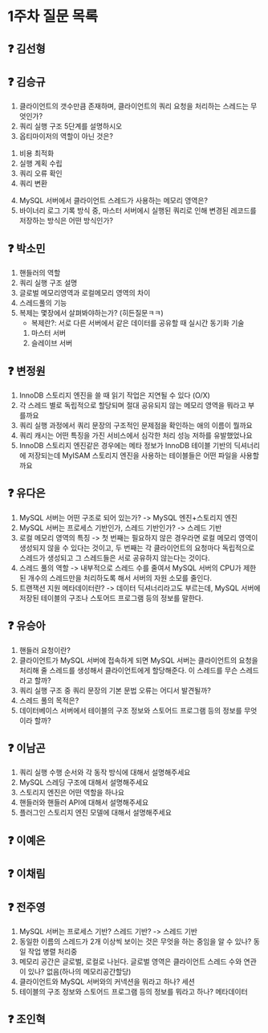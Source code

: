 # 1주차 질문 목록

## ❓ 김선형

## ❓ 김승규
1) 클라이언트의 갯수만큼 존재하며, 클라이언트의 쿼리 요청을 처리하는 스레드는 무엇인가?
2) 쿼리 실행 구조 5단계를 설명하시오
3) 옵티마이저의 역할이 아닌 것은?
  1. 비용 최적화
  2. 실행 계획 수립
  3. 쿼리 오류 확인
  4. 쿼리 변환
4) MySQL 서버에서 클라이언트 스레드가 사용하는 메모리 영역은?
5) 바이너리 로그 기록 방식 중, 마스터 서버에시 실행된 쿼리로 인해 변경된 레코드를 저장하는 방식은 어떤 방식인가?
## ❓ 박소민
1. 핸들러의 역할 
2. 쿼리 실행 구조 설명
3. 글로벌 메모리영역과 로컬메모리 영역의 차이
4. 스레드풀의 기능
5. 복제는 몇장에서 살펴봐야하는가? (히든질문ㅋㅋ)
    - 복제란?: 서로 다른 서버에서 같은 데이터를 공유할 때 실시간 동기화 기술
    1. 마스터 서버
    2. 슬레이브 서버


## ❓ 변정원
1. InnoDB 스토리지 엔진을 쓸 때 읽기 작업은 지연될 수 있다 (O/X)
2. 각 스레드 별로 독립적으로 할당되며 절대 공유되지 않는 메모리 영역을 뭐라고 부를까요
3. 쿼리 실행 과정에서 쿼리 문장의 구조적인 문제점을 확인하는 애의 이름이 뭘까요
4. 쿼리 캐시는 어떤 특징을 가진 서비스에서 심각한 처리 성능 저하를 유발했었나요
5. InnoDB 스토리지 엔진같은 경우에는 메타 정보가 InnoDB 테이블 기반의 딕셔너리에 저장되는데 MyISAM 스토리지 엔진을 사용하는 테이블들은 어떤 파일을 사용할까요
## ❓ 유다은
1. MySQL 서버는 어떤 구조로 되어 있는가?
-> MySQL 엔진+스토리지 엔진
2. MySQL 서버는 프로세스 기반인가, 스레드 기반인가?
-> 스레드 기반
3. 로컬 메모리 영역의 특징
-> 첫 번째는 필요하지 않은 경우라면 로컬 메모리 영역이 생성되지 않을 수 있다는 것이고, 두 번째는 각 클라이언트의 요청마다 독립적으로 스레드가 생성되고 그 스레드들은 서로 공유하지 않는다는 것이다.
4. 스레드 풀의 역할
-> 내부적으로 스레드 수를 줄여서 MySQL 서버의 CPU가 제한된 개수의 스레드만을 처리하도록 해서 서버의 자원 소모를 줄인다.
5. 트랜잭션 지원 메타데이터란?
-> 데이터 딕셔너리라고도 부르는데, MySQL 서버에 저장된 테이블의 구조나 스토어드 프로그램 등의 정보를 말한다.
## ❓ 유승아

1. 핸들러 요청이란?
2. 클라이언트가 MySQL 서버에 접속하게 되면 MySQL 서버는 클라이언트의 요청을 처리해 줄 스레드를 생성해서 클라이언트에게 할당해준다. 이 스레드를 무슨 스레드라고 할까?
3. 쿼리 실행 구조 중 쿼리 문장의 기본 문법 오류는 어디서 발견될까?
4. 스레드 풀의 목적은?
5. 데이터베이스 서버에서 테이블의 구조 정보와 스토어드 프로그램 등의 정보를 무엇이라 할까?

## ❓ 이남곤

1. 쿼리 실행 수행 순서와 각 동작 방식에 대해서 설명해주세요
2. MySQL 스레딩 구조에 대해서 설명해주세요
3. 스토리지 엔진은 어떤 역할을 하나요
4. 핸들러와 핸들러 API에 대해서 설명해주세요
5. 플러그인 스토리지 엔진 모델에 대해서 설명해주세요

## ❓ 이예은

## ❓ 이채림

## ❓ 전주영

1. MySQL 서버는 프로세스 기반? 스레드 기반? -> 스레드 기반
2. 동일한 이름의 스레드가 2개 이상씩 보이는 것은 무엇을 하는 중임을 알 수 있나? 동일 작업 병렬 처리중
3. 메모리 공간은 글로벌, 로컬로 나뉜다. 글로벌 영역은 클라이언트 스레드 수와 연관이 있나? 없음(하나의 메모리공간할당)
4. 클라이언트와 MySQL 서버와의 커넥션을 뭐라고 하나? 세션
5. 테이블의 구조 정보와 스토어드 프로그램 등의 정보를 뭐라고 하나? 메타데이터

## ❓ 조인혁
